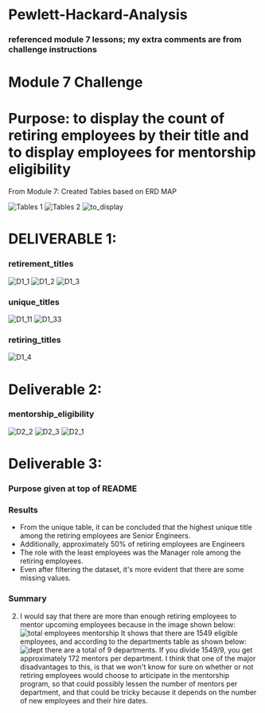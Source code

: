 # Pewlett-Hackard-Analysis

### referenced module 7 lessons; my extra comments are from challenge instructions

# Module 7 Challenge 

# Purpose: to display the count of retiring employees by their title and to display employees for mentorship eligibility 


From Module 7: Created Tables based on ERD MAP 

![Tables 1](https://user-images.githubusercontent.com/116187123/211221341-e27cffce-0f87-4a9e-ada0-890590689c44.png)
![Tables 2](https://user-images.githubusercontent.com/116187123/211221345-83a97cbb-dc13-4b07-83ab-64bbe276f2e9.png)
![to_display](https://user-images.githubusercontent.com/116187123/211221348-2b82308c-958c-42eb-a0f1-8c24ae67de7e.png)


# DELIVERABLE 1: 

### retirement_titles 

![D1_1](https://user-images.githubusercontent.com/116187123/211221731-1863b1bf-956b-403e-946b-b1a3b419cf20.png)
![D1_2](https://user-images.githubusercontent.com/116187123/211221735-2c3c5c79-ff8f-4234-a252-32ed047f90ea.png)
![D1_3](https://user-images.githubusercontent.com/116187123/211221739-5fd4c10b-2ce2-4470-ae7b-37b24eb16fc1.png)

### unique_titles 

![D1_11](https://user-images.githubusercontent.com/116187123/211222371-487371e4-8e80-4350-885e-4a50379a4171.png)
![D1_33](https://user-images.githubusercontent.com/116187123/211222309-07607baa-8835-4a0c-8954-3a44d259fb92.png)

### retiring_titles

![D1_4](https://user-images.githubusercontent.com/116187123/211222456-08333e2b-f751-4b8c-83b9-a51972227a2e.png)

# Deliverable 2: 

### mentorship_eligibility
![D2_2](https://user-images.githubusercontent.com/116187123/211222567-cd3e745f-5447-4e3d-9a5f-dce2b6bef796.png)
![D2_3](https://user-images.githubusercontent.com/116187123/211222570-8183e42b-0236-4627-9165-310fdd9a71ae.png)
![D2_1](https://user-images.githubusercontent.com/116187123/211222572-479344ae-fb14-4e5b-9679-82f89b67ec43.png)


# Deliverable 3: 
### Purpose given at top of README 
### Results
* From the unique table, it can be concluded that the highest unique title among the retiring employees are Senior Engineers.
* Additionally, approximately 50% of retiring employees are Engineers  
* The role with the least employees was the Manager role among the retiring employees. 
* Even after filtering the dataset, it's more evident that there are some missing values. 


### Summary 


2. I would say that there are more than enough retiring employees to mentor upcoming employees because in the image shown below: 
![total employees mentorship](https://user-images.githubusercontent.com/116187123/211223693-7d0ea4bd-ed5b-4263-a377-a2e9efe67200.png)
It shows that there are 1549 eligible employees, and according to the departments table as shown below: 
![dept](https://user-images.githubusercontent.com/116187123/211223333-3fc63145-0a86-4cdf-807b-faad37828a83.png)
there are a total of 9 departments. 
If you divide 1549/9, you get approximately 172 mentors per department. I think that one of the major disadvantages to this, is that we won't know for 
sure on whether or not retiring employees would choose to articipate in the mentorship program, so that could possibly lessen the number of mentors per department, 
and that could be tricky because it depends on the number of new employees and their hire dates. 











